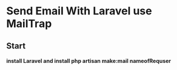 # Send Email With Laravel  use MailTrap

## Start 

#### install Laravel and install php artisan make:mail nameofRequser 





